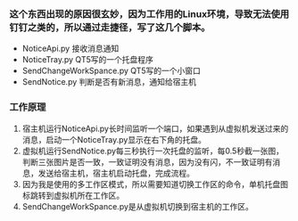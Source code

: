 ### 这个东西出现的原因很玄妙，因为工作用的Linux环境，导致无法使用钉钉之类的，所以通过走捷径，写了这几个脚本。

- NoticeApi.py 接收消息通知
- NoticeTray.py QT5写的一个托盘程序
- SendChangeWorkSpance.py QT5写的一个小窗口
- SendNotice.py 判断是否有新消息，通知给宿主机

### 工作原理
1. 宿主机运行NoticeApi.py长时间监听一个端口，如果遇到从虚拟机发送过来的消息，启动一个NoticeTray.py显示在右下角的托盘。
2. 虚拟机运行SendNotice.py每三秒执行一次托盘的监听，每0.5秒截一张图，判断三张图片是否一致，一致证明没有消息，因为没有闪，不一致证明有消息，发送给宿主机，宿主机启动托盘，完成流程。
3. 因为我是使用的多工作区模式，所以需要知道切换工作区的命令，单机托盘图标跳转到虚拟机所在工作区。
4. SendChangeWorkSpance.py是从虚拟机切换到宿主机的工作区。
